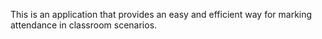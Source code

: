 This is an application that provides an easy and efficient way for marking attendance in classroom scenarios.
